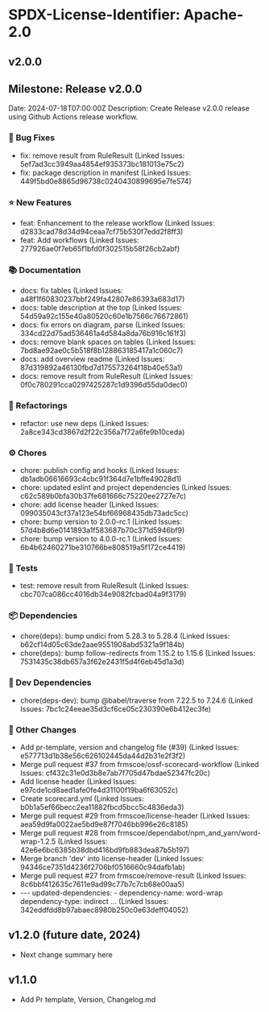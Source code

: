# SPDX-License-Identifier: Apache-2.0

## v2.0.0

## Milestone: Release v2.0.0
Date: 2024-07-18T07:00:00Z
Description: Create Release v2.0.0 release using Github Actions release workflow.

### 🐞 Bug Fixes

- fix: remove result from RuleResult (Linked Issues: 5ef7ad3cc3949aa4854ef935373bc181013e75c2)
- fix: package description in manifest (Linked Issues: 449f5bd0e8865d96738c0240430899695e7fe574)

### ⭐️ New Features

- feat: Enhancement to the release workflow (Linked Issues: d2833cad78d34d94ceaa7cf75b530f7edd2f8ff3)
- feat: Add workflows (Linked Issues: 277926ae0f7eb65f1bfd0f302515b58f26cb2abf)

### 📚 Documentation

- docs: fix tables (Linked Issues: a48f1f60830237bbf249fa42807e86393a683d17)
- docs: table description at the top (Linked Issues: 54d59a92c155e40a80520c60e1b7566c76672861)
- docs: fix errors on diagram, parse (Linked Issues: 334cd22d75ad536461a4d584a8da76b916c161f3)
- docs: remove blank spaces on tables (Linked Issues: 7bd8ae92ae0c5b518f8b128863185417a1c060c7)
- docs: add overview readme (Linked Issues: 87d319892a46130fbd7d175573264f18b40e53a1)
- docs: remove result from RuleResult (Linked Issues: 0f0c780291cca0297425287c1d9396d55da0dec0)

### 🔨 Refactorings

- refactor: use new deps (Linked Issues: 2a8ce343cd3867d2f22c356a7f72a6fe9b10ceda)

### ⚙️ Chores

- chore: publish config and hooks (Linked Issues: db1adb06616693c4cbc91f364d7e1bffe49028d1)
- chore: updated eslint and project dependencies (Linked Issues: c62c589b0bfa30b37fe681666c75220ee2727e7c)
- chore: add license header (Linked Issues: 099035043cf37a123e54bf66968435db73adc5cc)
- chore: bump version to 2.0.0-rc.1 (Linked Issues: 57d4b8d6e0141893a1f583687b70c371d5946bf9)
- chore: bump version to 4.0.0-rc.1 (Linked Issues: 6b4b62460271be310766be808519a5f172ce4419)

### 🧪 Tests

- test: remove result from RuleResult (Linked Issues: cbc707ca086cc4016db34e9082fcbad04a9f3179)

### 📦 Dependencies

- chore(deps): bump undici from 5.28.3 to 5.28.4 (Linked Issues: b62cf14d05c63de2aae9551908abd5321a9f184b)
- chore(deps): bump follow-redirects from 1.15.2 to 1.15.6 (Linked Issues: 7531435c38db657a3f62e2431f5d4f6eb45d1a3d)

### 🔧 Dev Dependencies

- chore(deps-dev): bump @babel/traverse from 7.22.5 to 7.24.6 (Linked Issues: 7bc1c24eeae35d3cf6ce05c230390e6b412ec3fe)

### 📝 Other Changes

- Add pr-template, version and changelog file (#39) (Linked Issues: e577713d1b38e56c626102445da44d2b31e2f3f2)
- Merge pull request #37 from frmscoe/ossf-scorecard-workflow (Linked Issues: cf432c31e0d3b8e7ab7f705d47bdae52347fc20c)
- Add license header (Linked Issues: e97cde1cd8aed1afe0fe4d31100f19ba6f63052c)
- Create scorecard.yml (Linked Issues: b0b1a5ef66becc2ea11882fbcd5bcc5c4836eda3)
- Merge pull request #29 from frmscoe/license-header (Linked Issues: aea59d9fa0022ae5bd9e87f7046bb996e26c8185)
- Merge pull request #28 from frmscoe/dependabot/npm_and_yarn/word-wrap-1.2.5 (Linked Issues: 42e6e6bc6385b38dbd416bd9fb883dea87b5b197)
- Merge branch 'dev' into license-header (Linked Issues: 94346ce7351d4236f2706bf0516660c94dafb1ab)
- Merge pull request #27 from frmscoe/remove-result (Linked Issues: 8c6bbf412635c7611e9ad99c77b7c7cb68e00aa5)
- --- updated-dependencies: - dependency-name: word-wrap   dependency-type: indirect ... (Linked Issues: 342eddfdd8b97abaec8980b250c0e63deff04052)

## v1.2.0 (future date, 2024)

* Next change summary here

## v1.1.0

* Add Pr template, Version, Changelog.md
